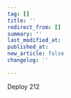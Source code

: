 ```yaml
---
tag: []
title: ''
redirect_from: []
summary: ''
last_modified_at: 
published_at: 
new_article: false
changelog: ''

---
```

Deploy 212